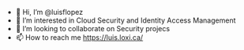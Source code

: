 - 👋 Hi, I’m @luisflopez
- 👀 I’m interested in Cloud Security and Identity Access Management
- 💞️ I’m looking to collaborate on Security projecs
- 📫 How to reach me https://luis.loxi.ca/

<!---
luisflopez/luisflopez is a ✨ special ✨ repository because its `README.md` (this file) appears on your GitHub profile.
You can click the Preview link to take a look at your changes.
--->
